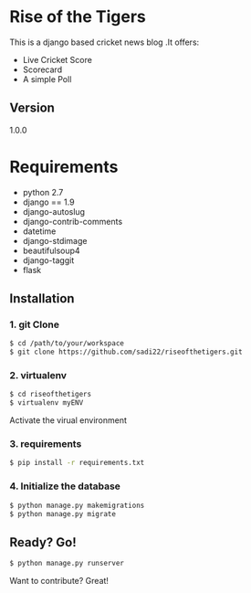 # Rise of the Tigers

This is a django based cricket news blog .It offers:

  - Live Cricket Score
  - Scorecard
  - A simple Poll
  
## Version
1.0.0

# Requirements
- python 2.7
- django == 1.9
- django-autoslug
- django-contrib-comments
- datetime
- django-stdimage
- beautifulsoup4
- django-taggit
- flask

## Installation

### 1. git Clone
```sh
$ cd /path/to/your/workspace
$ git clone https://github.com/sadi22/riseofthetigers.git
```
### 2. virtualenv

```sh
$ cd riseofthetigers
$ virtualenv myENV
```
Activate the virual environment
### 3. requirements

```sh
$ pip install -r requirements.txt
```

### 4. Initialize the database
```sh
$ python manage.py makemigrations
$ python manage.py migrate
```
## Ready? Go!
```sh
$ python manage.py runserver
```
Want to contribute? Great!

